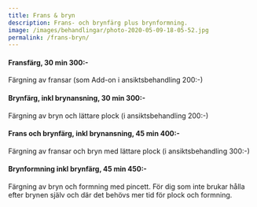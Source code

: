```yaml
---
title: Frans & bryn
description: Frans- och brynfärg plus brynformning.
image: /images/behandlingar/photo-2020-05-09-18-05-52.jpg
permalink: /frans-bryn/
---
```

#### Fransfärg, 30 min 300:-

Färgning av fransar (som Add-on i ansiktsbehandling 200:-)

#### Brynfärg, inkl brynansning, 30 min 300:-

Färgning av bryn och lättare plock (i ansiktsbehandling 200:-)

#### Frans och brynfärg, inkl brynansning, 45 min 400:-

Färgning av fransar och bryn med lättare plock (i ansiktsbehandling 300:-)

#### Brynformning inkl brynfärg, 45 min 450:-

Färgning av bryn och formning med pincett. För dig som inte brukar h&aring;lla efter brynen själv och där det behövs mer tid för plock och formning.